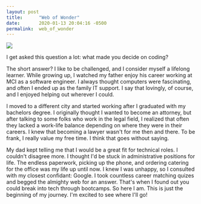 ```yaml
---
layout: post
title:      "Web of Wonder"
date:       2020-01-13 20:04:16 -0500
permalink:  web_of_wonder
---
```



![](https://selecthealth.org/-/media/selecthealth82/article/post/2017/1/glasses_blog_lg.ashx)

I get asked this question a lot: what made you decide on coding?

The short answer? I like to be challenged, and I consider myself a lifelong learner. While growing up, I watched my father enjoy his career working at MCI as a software engineer. I always thought computers were fascinating, and often I ended up as the family IT support. I say that lovingly, of course, and I enjoyed helping out wherever I could.

I moved to a different city and started working after I graduated with my bachelors degree. I originally thought I wanted to become an attorney, but after talking to some folks who work in the legal field, I realized that often they lacked a work-life balance depending on where they were in their careers. I knew that becoming a lawyer wasn't for me then and there. To be frank, I really value my free time. I think that goes without saying.

My dad kept telling me that I would be a great fit for technical roles. I couldn't disagree more. I thought I'd be stuck in administrative positions for life. The endless paperwork, picking up the phone, and ordering catering for the office was my life up until now. I knew I was unhappy, so I consulted with my closest confidant: Google. I took countless career matching quizes and begged the almighty web for an answer. That's when I found out you could break into tech through bootcamps. So here I am. This is just the beginning of my journey. I'm excited to see where I'll go!
